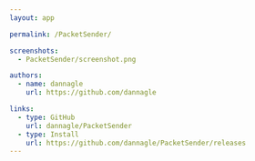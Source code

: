 ```yaml
---
layout: app

permalink: /PacketSender/

screenshots:
  - PacketSender/screenshot.png

authors:
  - name: dannagle
    url: https://github.com/dannagle

links:
  - type: GitHub
    url: dannagle/PacketSender
  - type: Install
    url: https://github.com/dannagle/PacketSender/releases
---
```

